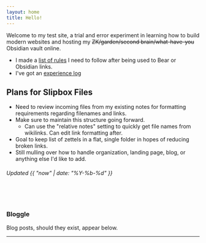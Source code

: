 ```yaml
---
layout: home
title: Hello!
---
```


Welcome to my test site, a trial and error experiment in learning how to build modern websites and hosting my ~~ZK/garden/second brain/what-have-you~~ Obsidian vault online.

- I made a [list of rules](docs/new_format_rules.md) I need to follow after being used to Bear or Obsidian links.
- I've got an [experience log](docs/xp_log.md)

## Plans for Slipbox Files
- Need to review incoming files from my existing notes for formatting requirements regarding filenames and links.
- Make sure to maintain this structure going forward.
	- Can use the "relative notes" setting to quickly get file names from wikilinks. Can edit link formatting after.
- Goal to keep list of zettels in a flat, single folder in hopes of reducing broken links.
- Still mulling over how to handle organization, landing page, blog, or anything else I'd like to add.

###### Updated {{ "now" | date: "%Y-%b-%d" }}
<br><br>

### Bloggle
Blog posts, should they exist, appear below.

---



